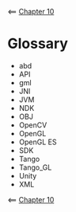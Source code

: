 <== [Chapter 10](./tutorials/Chapter_10.md)

# Glossary

* abd
* API
* gml
* JNI
* JVM
* NDK
* OBJ
* OpenCV
* OpenGL
* OpenGL ES
* SDK
* Tango
* Tango_GL
* Unity
* XML

<== [Chapter 10](./tutorials/Chapter_10.md) 